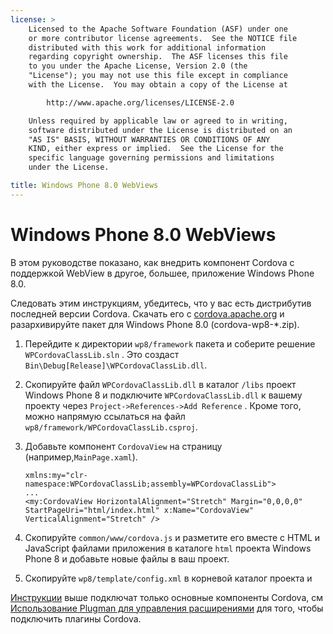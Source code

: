 ```yaml
---
license: >
    Licensed to the Apache Software Foundation (ASF) under one
    or more contributor license agreements.  See the NOTICE file
    distributed with this work for additional information
    regarding copyright ownership.  The ASF licenses this file
    to you under the Apache License, Version 2.0 (the
    "License"); you may not use this file except in compliance
    with the License.  You may obtain a copy of the License at

        http://www.apache.org/licenses/LICENSE-2.0

    Unless required by applicable law or agreed to in writing,
    software distributed under the License is distributed on an
    "AS IS" BASIS, WITHOUT WARRANTIES OR CONDITIONS OF ANY
    KIND, either express or implied.  See the License for the
    specific language governing permissions and limitations
    under the License.

title: Windows Phone 8.0 WebViews
---
```


# Windows Phone 8.0 WebViews

В этом руководстве показано, как внедрить компонент Cordova с поддержкой WebView в другое, большее, приложение Windows Phone 8.0.

Следовать этим инструкциям, убедитесь, что у вас есть дистрибутив последней версии Cordova. Скачать его с [cordova.apache.org](http://cordova.apache.org) и разархивируйте пакет для Windows Phone 8.0 (cordova-wp8-*.zip).

  1. Перейдите к директории `wp8/framework` пакета и соберите решение `WPCordovaClassLib.sln` . Это создаст `Bin\Debug[Release]\WPCordovaClassLib.dll`.

  2. Скопируйте файл `WPCordovaClassLib.dll` в каталог `/libs` проект Windows Phone 8 и подключите `WPCordovaClassLib.dll` к вашему проекту через `Project->References->Add Reference` . Кроме того, можно напрямую ссылаться на файл `wp8/framework/WPCordovaClassLib.csproj`.

  3. Добавьте компонент `CordovaView` на страницу (например,`MainPage.xaml`).
    
         xmlns:my="clr-namespace:WPCordovaClassLib;assembly=WPCordovaClassLib">
         ...
         <my:CordovaView HorizontalAlignment="Stretch" Margin="0,0,0,0" 
         StartPageUri="html/index.html" x:Name="CordovaView" VerticalAlignment="Stretch" />

  4. Скопируйте `common/www/cordova.js` и разметите его вместе с HTML и JavaScript файлами приложения в каталоге `html` проекта Windows Phone 8 и добавьте новые файлы в ваш проект.

  5. Скопируйте `wp8/template/config.xml` в корневой каталог проекта и

[Инструкции](../../../index.html) выше подключат только основные компоненты Cordova, см [Использование Plugman для управления расширениями](../../../plugin_ref/plugman.html) для того, чтобы подключить плагины Cordova.